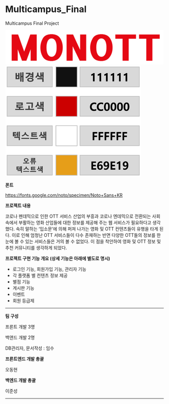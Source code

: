 # Multicampus_Final
Multicampus Final Project



<img src="https://github.com/limssoo/Multicampus_Final/blob/master/Docs/%EB%A1%9C%EA%B3%A0.png?raw=true">



<img src="https://github.com/limssoo/Multicampus_Final/blob/master/Docs/%EC%83%89%EC%83%81.png?raw=true">



**폰트**

https://fonts.google.com/noto/specimen/Noto+Sans+KR



**프로젝트 내용**

코로나 펜데믹으로 인한 OTT 서비스 산업의 부흥과 코로나 엔데믹으로 전환되는 사회 속에서 부활하는 영화 산업들에 대한 정보를 제공해 주는 웹 서비스가 필요하다고 생각했다. 속히 말하는 ‘입소문’에 의해 퍼져 나가는 영화 및 OTT 컨텐츠들이 유행을 타게 된다. 이로 인해 엄청난 OTT 서비스들이 다수 존재하는 반면 다양한 OTT들의 정보를 한 눈에 볼 수 있는 서비스들은 거의 볼 수 없었다. 이 점을 착안하여 영화 및 OTT 정보 및 추천 커뮤니티를 생각하게 되었다.

 

**프로젝트 구현 기능 개요 (상세 기능은 아래에 별도로 명시)**

- 로그인 기능, 회원가입 기능, 관리자 기능
- 각 플랫폼 별 컨텐츠 정보 제공
- 별점 기능
- 게시판 기능
- 이벤트
- 회원 등급제

---



**팀 구성**

프론트 개발 3명

백앤드 개발 2명

DB관리자, 문서작성 : 임수



**프론트엔드 개발 총괄**

오동현

**백엔드 개발 총괄**

이준성



---

